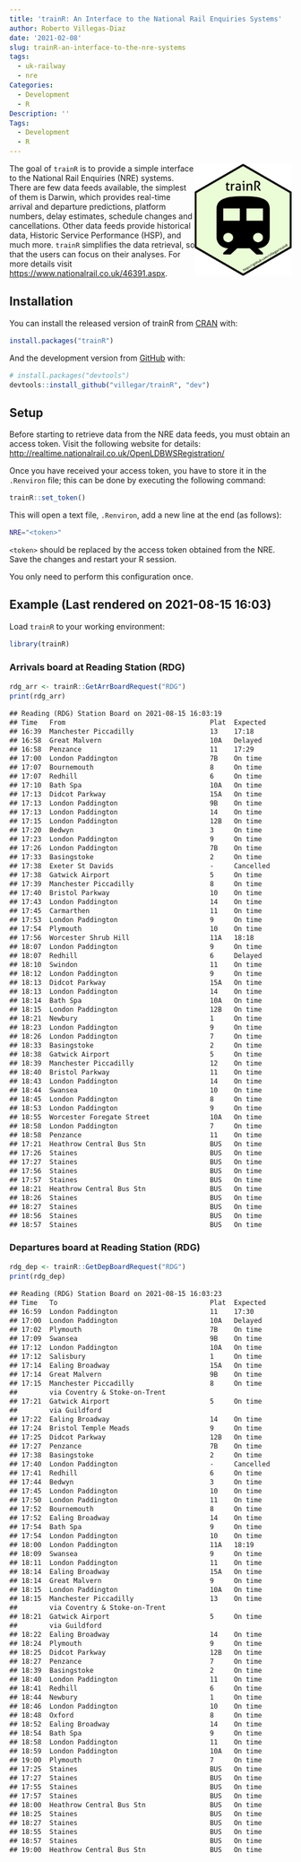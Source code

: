 ```yaml
---
title: 'trainR: An Interface to the National Rail Enquiries Systems'
author: Roberto Villegas-Diaz
date: '2021-02-08'
slug: trainR-an-interface-to-the-nre-systems
tags:
  - uk-railway
  - nre
Categories:
  - Development
  - R
Description: ''
Tags:
  - Development
  - R
---
```


<img src="https://raw.githubusercontent.com/villegar/trainR/main/inst/images/logo.png" alt="logo" align="right" height=200px/>

The goal of `trainR` is to provide a simple interface to the 
National Rail Enquiries (NRE) systems. There are few data feeds 
available, the simplest of them is Darwin, which provides real-time 
arrival and departure predictions, platform numbers, delay estimates, 
schedule changes and cancellations. Other data feeds provide historical 
data, Historic Service Performance (HSP), and much more. `trainR` 
simplifies the data retrieval, so that the users can focus on their 
analyses. For more details visit 
https://www.nationalrail.co.uk/46391.aspx.

## Installation

You can install the released version of trainR from [CRAN](https://CRAN.R-project.org) with:

``` r
install.packages("trainR")
```

And the development version from [GitHub](https://github.com/) with:

``` r
# install.packages("devtools")
devtools::install_github("villegar/trainR", "dev")
```

## Setup
Before starting to retrieve data from the NRE data feeds, you must obtain an access token. 
Visit the following website for details: http://realtime.nationalrail.co.uk/OpenLDBWSRegistration/

Once you have received your access token, you have to store it in the `.Renviron` file; this can be 
done by executing the following command:


```r
trainR::set_token()
```

This will open a text file, `.Renviron`, add a new line at the end (as follows):

```bash
NRE="<token>"
```

`<token>` should be replaced by the access token obtained from the NRE. Save the changes and restart 
your R session.

You only need to perform this configuration once.

## Example (Last rendered on 2021-08-15 16:03)

Load `trainR` to your working environment:

```r
library(trainR)
```

### Arrivals board at Reading Station (RDG)


```r
rdg_arr <- trainR::GetArrBoardRequest("RDG")
print(rdg_arr)
```

```
## Reading (RDG) Station Board on 2021-08-15 16:03:19
## Time   From                                    Plat  Expected
## 16:39  Manchester Piccadilly                   13    17:18
## 16:58  Great Malvern                           10A   Delayed
## 16:58  Penzance                                11    17:29
## 17:00  London Paddington                       7B    On time
## 17:07  Bournemouth                             8     On time
## 17:07  Redhill                                 6     On time
## 17:10  Bath Spa                                10A   On time
## 17:13  Didcot Parkway                          15A   On time
## 17:13  London Paddington                       9B    On time
## 17:13  London Paddington                       14    On time
## 17:15  London Paddington                       12B   On time
## 17:20  Bedwyn                                  3     On time
## 17:23  London Paddington                       9     On time
## 17:26  London Paddington                       7B    On time
## 17:33  Basingstoke                             2     On time
## 17:38  Exeter St Davids                        -     Cancelled
## 17:38  Gatwick Airport                         5     On time
## 17:39  Manchester Piccadilly                   8     On time
## 17:40  Bristol Parkway                         10    On time
## 17:43  London Paddington                       14    On time
## 17:45  Carmarthen                              11    On time
## 17:53  London Paddington                       9     On time
## 17:54  Plymouth                                10    On time
## 17:56  Worcester Shrub Hill                    11A   18:18
## 18:07  London Paddington                       9     On time
## 18:07  Redhill                                 6     Delayed
## 18:10  Swindon                                 11    On time
## 18:12  London Paddington                       9     On time
## 18:13  Didcot Parkway                          15A   On time
## 18:13  London Paddington                       14    On time
## 18:14  Bath Spa                                10A   On time
## 18:15  London Paddington                       12B   On time
## 18:21  Newbury                                 1     On time
## 18:23  London Paddington                       9     On time
## 18:26  London Paddington                       7     On time
## 18:33  Basingstoke                             2     On time
## 18:38  Gatwick Airport                         5     On time
## 18:39  Manchester Piccadilly                   12    On time
## 18:40  Bristol Parkway                         11    On time
## 18:43  London Paddington                       14    On time
## 18:44  Swansea                                 10    On time
## 18:45  London Paddington                       8     On time
## 18:53  London Paddington                       9     On time
## 18:55  Worcester Foregate Street               10A   On time
## 18:58  London Paddington                       7     On time
## 18:58  Penzance                                11    On time
## 17:21  Heathrow Central Bus Stn                BUS   On time
## 17:26  Staines                                 BUS   On time
## 17:27  Staines                                 BUS   On time
## 17:56  Staines                                 BUS   On time
## 17:57  Staines                                 BUS   On time
## 18:21  Heathrow Central Bus Stn                BUS   On time
## 18:26  Staines                                 BUS   On time
## 18:27  Staines                                 BUS   On time
## 18:56  Staines                                 BUS   On time
## 18:57  Staines                                 BUS   On time
```

### Departures board at Reading Station (RDG)


```r
rdg_dep <- trainR::GetDepBoardRequest("RDG")
print(rdg_dep)
```

```
## Reading (RDG) Station Board on 2021-08-15 16:03:23
## Time   To                                      Plat  Expected
## 16:59  London Paddington                       11    17:30
## 17:00  London Paddington                       10A   Delayed
## 17:02  Plymouth                                7B    On time
## 17:09  Swansea                                 9B    On time
## 17:12  London Paddington                       10A   On time
## 17:12  Salisbury                               1     On time
## 17:14  Ealing Broadway                         15A   On time
## 17:14  Great Malvern                           9B    On time
## 17:15  Manchester Piccadilly                   8     On time
##        via Coventry & Stoke-on-Trent           
## 17:21  Gatwick Airport                         5     On time
##        via Guildford                           
## 17:22  Ealing Broadway                         14    On time
## 17:24  Bristol Temple Meads                    9     On time
## 17:25  Didcot Parkway                          12B   On time
## 17:27  Penzance                                7B    On time
## 17:38  Basingstoke                             2     On time
## 17:40  London Paddington                       -     Cancelled
## 17:41  Redhill                                 6     On time
## 17:44  Bedwyn                                  3     On time
## 17:45  London Paddington                       10    On time
## 17:50  London Paddington                       11    On time
## 17:52  Bournemouth                             8     On time
## 17:52  Ealing Broadway                         14    On time
## 17:54  Bath Spa                                9     On time
## 17:54  London Paddington                       10    On time
## 18:00  London Paddington                       11A   18:19
## 18:09  Swansea                                 9     On time
## 18:11  London Paddington                       11    On time
## 18:14  Ealing Broadway                         15A   On time
## 18:14  Great Malvern                           9     On time
## 18:15  London Paddington                       10A   On time
## 18:15  Manchester Piccadilly                   13    On time
##        via Coventry & Stoke-on-Trent           
## 18:21  Gatwick Airport                         5     On time
##        via Guildford                           
## 18:22  Ealing Broadway                         14    On time
## 18:24  Plymouth                                9     On time
## 18:25  Didcot Parkway                          12B   On time
## 18:27  Penzance                                7     On time
## 18:39  Basingstoke                             2     On time
## 18:40  London Paddington                       11    On time
## 18:41  Redhill                                 6     On time
## 18:44  Newbury                                 1     On time
## 18:46  London Paddington                       10    On time
## 18:48  Oxford                                  8     On time
## 18:52  Ealing Broadway                         14    On time
## 18:54  Bath Spa                                9     On time
## 18:58  London Paddington                       11    On time
## 18:59  London Paddington                       10A   On time
## 19:00  Plymouth                                7     On time
## 17:25  Staines                                 BUS   On time
## 17:27  Staines                                 BUS   On time
## 17:55  Staines                                 BUS   On time
## 17:57  Staines                                 BUS   On time
## 18:00  Heathrow Central Bus Stn                BUS   On time
## 18:25  Staines                                 BUS   On time
## 18:27  Staines                                 BUS   On time
## 18:55  Staines                                 BUS   On time
## 18:57  Staines                                 BUS   On time
## 19:00  Heathrow Central Bus Stn                BUS   On time
```
